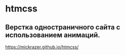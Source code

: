# htmcss
## Верстка одностраничного  сайта с использованием анимаций.

https://mickrazer.github.io/htmcss/


